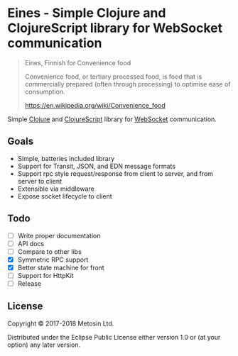 # Eines - Simple Clojure and ClojureScript library for WebSocket communication

> Eines, Finnish for Convenience food
>
> Convenience food, or tertiary processed food, is food that is 
> commercially prepared (often through processing) to optimise 
> ease of consumption.
>
> https://en.wikipedia.org/wiki/Convenience_food

Simple [Clojure](http://clojure.org) and [ClojureScript](https://clojurescript.org) library 
for [WebSocket](https://developer.mozilla.org/en-US/docs/Web/API/WebSocket) communication. 

## Goals

* Simple, batteries included library
* Support for Transit, JSON, and EDN message formats
* Support rpc style request/response from client to server, and from server to client
* Extensible via middleware
* Expose socket lifecycle to client

## Todo

- [ ] Write proper documentation
- [ ] API docs
- [ ] Compare to other libs
- [x] Symmetric RPC support
- [x] Better state machine for front
- [ ] Support for HttpKit
- [ ] Release

## License

Copyright © 2017-2018 Metosin Ltd.

Distributed under the Eclipse Public License either version 1.0 or (at
your option) any later version.
